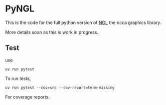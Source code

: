 # PyNGL

This is the code for the full python version of [NGL](https://github.com/NCCA/NGL) the ncca graphics library.

More details soon as this is work in progress.


## Test

use

```
uv run pytest
```

To run tests,

```
uv run pytest --cov=src --cov-report=term-missing
```

For coverage reports.
